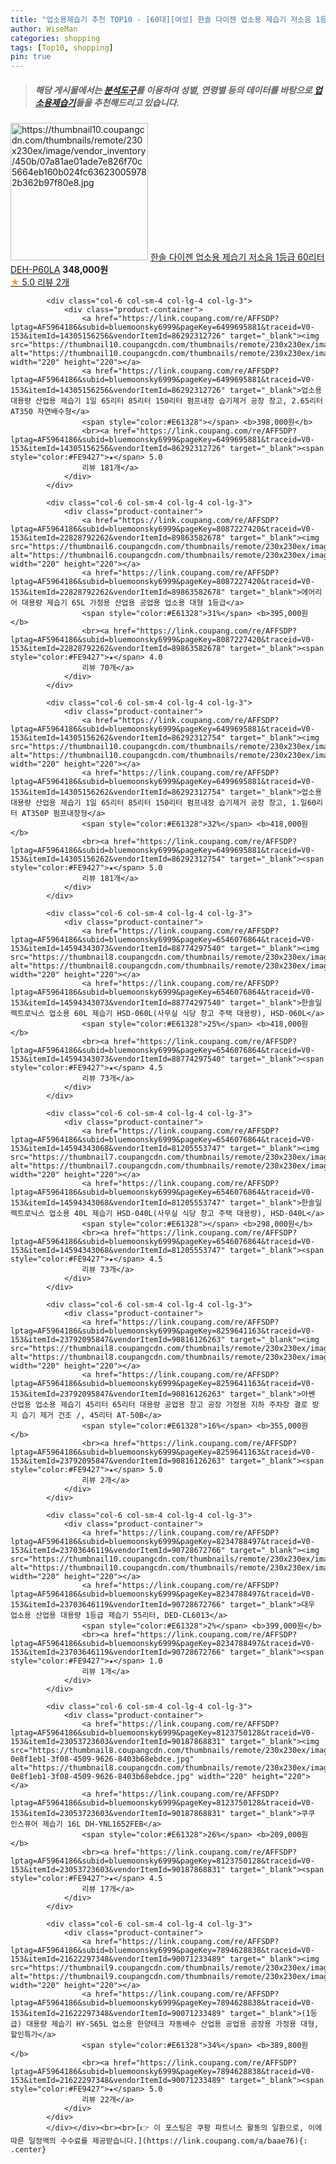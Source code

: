 ```yaml
---
title: "업소용제습기 추천 TOP10 - [60대][여성] 한솔 다이젠 업소용 제습기 저소음 1등급 60리터 DEH-P60LA"
author: WiseMan
categories: shopping
tags: [Top10, shopping]
pin: true
---
```


> ##### 해당 게시물에서는 [**분석도구**](https://itemscout.io/)를 이용하여 **성별**, **연령별** 등의 데이터를 바탕으로 [**업소용제습기**](https://link.coupang.com/a/baae76)들을 추천해드리고 있습니다.
<div class="container"><div class="row">
            <div class="col-6 col-sm-4 col-lg-4 col-lg-3">
                <div class="product-container">
                    <a href="https://link.coupang.com/re/AFFSDP?lptag=AF5964186&subid=bluemoonsky6999&pageKey=8098931539&traceid=V0-153&itemId=22901037774&vendorItemId=90051778731" target="_blank"><img src="https://thumbnail10.coupangcdn.com/thumbnails/remote/230x230ex/image/vendor_inventory/450b/07a81ae01ade7e826f70c5664eb160b024fc636230059782b362b97f80e8.jpg" alt="https://thumbnail10.coupangcdn.com/thumbnails/remote/230x230ex/image/vendor_inventory/450b/07a81ae01ade7e826f70c5664eb160b024fc636230059782b362b97f80e8.jpg" width="220" height="220"></a>
                    <a href="https://link.coupang.com/re/AFFSDP?lptag=AF5964186&subid=bluemoonsky6999&pageKey=8098931539&traceid=V0-153&itemId=22901037774&vendorItemId=90051778731" target="_blank">한솔 다이젠 업소용 제습기 저소음 1등급 60리터 DEH-P60LA</a>
                    <span style="color:#E61328"></span> <b>348,000원</b>
                    <br><a href="https://link.coupang.com/re/AFFSDP?lptag=AF5964186&subid=bluemoonsky6999&pageKey=8098931539&traceid=V0-153&itemId=22901037774&vendorItemId=90051778731" target="_blank"><span style="color:#FE9427">★</span> 5.0
                    리뷰 2개</a>
                </div>
            </div>
            
            <div class="col-6 col-sm-4 col-lg-4 col-lg-3">
                <div class="product-container">
                    <a href="https://link.coupang.com/re/AFFSDP?lptag=AF5964186&subid=bluemoonsky6999&pageKey=6499695881&traceid=V0-153&itemId=14305156256&vendorItemId=86292312726" target="_blank"><img src="https://thumbnail10.coupangcdn.com/thumbnails/remote/230x230ex/image/vendor_inventory/a3b0/fe8cb22ef5ed9a89855e0179dac7fab88342db0c7a8ba45d5fc9354db7df.jpg" alt="https://thumbnail10.coupangcdn.com/thumbnails/remote/230x230ex/image/vendor_inventory/a3b0/fe8cb22ef5ed9a89855e0179dac7fab88342db0c7a8ba45d5fc9354db7df.jpg" width="220" height="220"></a>
                    <a href="https://link.coupang.com/re/AFFSDP?lptag=AF5964186&subid=bluemoonsky6999&pageKey=6499695881&traceid=V0-153&itemId=14305156256&vendorItemId=86292312726" target="_blank">업소용 대용량 산업용 제습기 1일 65리터 85리터 150리터 펌프내장 습기제거 공장 창고, 2.65리터 AT350 자연배수형</a>
                    <span style="color:#E61328"></span> <b>398,000원</b>
                    <br><a href="https://link.coupang.com/re/AFFSDP?lptag=AF5964186&subid=bluemoonsky6999&pageKey=6499695881&traceid=V0-153&itemId=14305156256&vendorItemId=86292312726" target="_blank"><span style="color:#FE9427">★</span> 5.0
                    리뷰 181개</a>
                </div>
            </div>
            
            <div class="col-6 col-sm-4 col-lg-4 col-lg-3">
                <div class="product-container">
                    <a href="https://link.coupang.com/re/AFFSDP?lptag=AF5964186&subid=bluemoonsky6999&pageKey=8087227420&traceid=V0-153&itemId=22828792262&vendorItemId=89863582678" target="_blank"><img src="https://thumbnail6.coupangcdn.com/thumbnails/remote/230x230ex/image/vendor_inventory/57cc/7de00f3b56ebd4b75f07850bd5d4b484dade898a86032fd29de1c25b36fe.jpg" alt="https://thumbnail6.coupangcdn.com/thumbnails/remote/230x230ex/image/vendor_inventory/57cc/7de00f3b56ebd4b75f07850bd5d4b484dade898a86032fd29de1c25b36fe.jpg" width="220" height="220"></a>
                    <a href="https://link.coupang.com/re/AFFSDP?lptag=AF5964186&subid=bluemoonsky6999&pageKey=8087227420&traceid=V0-153&itemId=22828792262&vendorItemId=89863582678" target="_blank">에어리어 대용량 제습기 65L 가정용 산업용 공업용 업소용 대형 1등급</a>
                    <span style="color:#E61328">31%</span> <b>395,000원</b>
                    <br><a href="https://link.coupang.com/re/AFFSDP?lptag=AF5964186&subid=bluemoonsky6999&pageKey=8087227420&traceid=V0-153&itemId=22828792262&vendorItemId=89863582678" target="_blank"><span style="color:#FE9427">★</span> 4.0
                    리뷰 70개</a>
                </div>
            </div>
            
            <div class="col-6 col-sm-4 col-lg-4 col-lg-3">
                <div class="product-container">
                    <a href="https://link.coupang.com/re/AFFSDP?lptag=AF5964186&subid=bluemoonsky6999&pageKey=6499695881&traceid=V0-153&itemId=14305156262&vendorItemId=86292312754" target="_blank"><img src="https://thumbnail10.coupangcdn.com/thumbnails/remote/230x230ex/image/vendor_inventory/c173/e314dffb9089dd5d82ca66b7d1d626470acad290604884c02e06f00016aa.jpg" alt="https://thumbnail10.coupangcdn.com/thumbnails/remote/230x230ex/image/vendor_inventory/c173/e314dffb9089dd5d82ca66b7d1d626470acad290604884c02e06f00016aa.jpg" width="220" height="220"></a>
                    <a href="https://link.coupang.com/re/AFFSDP?lptag=AF5964186&subid=bluemoonsky6999&pageKey=6499695881&traceid=V0-153&itemId=14305156262&vendorItemId=86292312754" target="_blank">업소용 대용량 산업용 제습기 1일 65리터 85리터 150리터 펌프내장 습기제거 공장 창고, 1.일60리터 AT350P 펌프내장형</a>
                    <span style="color:#E61328">32%</span> <b>418,000원</b>
                    <br><a href="https://link.coupang.com/re/AFFSDP?lptag=AF5964186&subid=bluemoonsky6999&pageKey=6499695881&traceid=V0-153&itemId=14305156262&vendorItemId=86292312754" target="_blank"><span style="color:#FE9427">★</span> 5.0
                    리뷰 181개</a>
                </div>
            </div>
            
            <div class="col-6 col-sm-4 col-lg-4 col-lg-3">
                <div class="product-container">
                    <a href="https://link.coupang.com/re/AFFSDP?lptag=AF5964186&subid=bluemoonsky6999&pageKey=6546076864&traceid=V0-153&itemId=14594343073&vendorItemId=88774297540" target="_blank"><img src="https://thumbnail8.coupangcdn.com/thumbnails/remote/230x230ex/image/vendor_inventory/e34f/4259f8e93a03771538e5ef533ac4fab8d85acc5d87d50e0e81752d98e297.jpg" alt="https://thumbnail8.coupangcdn.com/thumbnails/remote/230x230ex/image/vendor_inventory/e34f/4259f8e93a03771538e5ef533ac4fab8d85acc5d87d50e0e81752d98e297.jpg" width="220" height="220"></a>
                    <a href="https://link.coupang.com/re/AFFSDP?lptag=AF5964186&subid=bluemoonsky6999&pageKey=6546076864&traceid=V0-153&itemId=14594343073&vendorItemId=88774297540" target="_blank">한솔일렉트로닉스 업소용 60L 제습기 HSD-060L(사무실 식당 창고 주택 대용량), HSD-060L</a>
                    <span style="color:#E61328">25%</span> <b>418,000원</b>
                    <br><a href="https://link.coupang.com/re/AFFSDP?lptag=AF5964186&subid=bluemoonsky6999&pageKey=6546076864&traceid=V0-153&itemId=14594343073&vendorItemId=88774297540" target="_blank"><span style="color:#FE9427">★</span> 4.5
                    리뷰 73개</a>
                </div>
            </div>
            
            <div class="col-6 col-sm-4 col-lg-4 col-lg-3">
                <div class="product-container">
                    <a href="https://link.coupang.com/re/AFFSDP?lptag=AF5964186&subid=bluemoonsky6999&pageKey=6546076864&traceid=V0-153&itemId=14594343068&vendorItemId=81205553747" target="_blank"><img src="https://thumbnail7.coupangcdn.com/thumbnails/remote/230x230ex/image/vendor_inventory/d041/24256d8145bcf0e588be7c30981cb91ba66262b460281491f910638ec16b.jpg" alt="https://thumbnail7.coupangcdn.com/thumbnails/remote/230x230ex/image/vendor_inventory/d041/24256d8145bcf0e588be7c30981cb91ba66262b460281491f910638ec16b.jpg" width="220" height="220"></a>
                    <a href="https://link.coupang.com/re/AFFSDP?lptag=AF5964186&subid=bluemoonsky6999&pageKey=6546076864&traceid=V0-153&itemId=14594343068&vendorItemId=81205553747" target="_blank">한솔일렉트로닉스 업소용 40L 제습기 HSD-040L(사무실 식당 창고 주택 대용량), HSD-040L</a>
                    <span style="color:#E61328"></span> <b>298,000원</b>
                    <br><a href="https://link.coupang.com/re/AFFSDP?lptag=AF5964186&subid=bluemoonsky6999&pageKey=6546076864&traceid=V0-153&itemId=14594343068&vendorItemId=81205553747" target="_blank"><span style="color:#FE9427">★</span> 4.5
                    리뷰 73개</a>
                </div>
            </div>
            
            <div class="col-6 col-sm-4 col-lg-4 col-lg-3">
                <div class="product-container">
                    <a href="https://link.coupang.com/re/AFFSDP?lptag=AF5964186&subid=bluemoonsky6999&pageKey=8259641163&traceid=V0-153&itemId=23792095847&vendorItemId=90816126263" target="_blank"><img src="https://thumbnail8.coupangcdn.com/thumbnails/remote/230x230ex/image/vendor_inventory/23d4/63f71a2f669d9a5ca016b02449572296e6ed77e34d159c6b55d88c05aef2.jpg" alt="https://thumbnail8.coupangcdn.com/thumbnails/remote/230x230ex/image/vendor_inventory/23d4/63f71a2f669d9a5ca016b02449572296e6ed77e34d159c6b55d88c05aef2.jpg" width="220" height="220"></a>
                    <a href="https://link.coupang.com/re/AFFSDP?lptag=AF5964186&subid=bluemoonsky6999&pageKey=8259641163&traceid=V0-153&itemId=23792095847&vendorItemId=90816126263" target="_blank">아쎈 산업용 업소용 제습기 45리터 65리터 대용량 공업용 창고 공장 가정용 지하 주차장 결로 방지 습기 제거 건조 /, 45리터 AT-50B</a>
                    <span style="color:#E61328">16%</span> <b>355,000원</b>
                    <br><a href="https://link.coupang.com/re/AFFSDP?lptag=AF5964186&subid=bluemoonsky6999&pageKey=8259641163&traceid=V0-153&itemId=23792095847&vendorItemId=90816126263" target="_blank"><span style="color:#FE9427">★</span> 5.0
                    리뷰 2개</a>
                </div>
            </div>
            
            <div class="col-6 col-sm-4 col-lg-4 col-lg-3">
                <div class="product-container">
                    <a href="https://link.coupang.com/re/AFFSDP?lptag=AF5964186&subid=bluemoonsky6999&pageKey=8234788497&traceid=V0-153&itemId=23703646119&vendorItemId=90728672766" target="_blank"><img src="https://thumbnail10.coupangcdn.com/thumbnails/remote/230x230ex/image/vendor_inventory/0e2e/1c4e69825c80a9bd0bac94a79972c046f147b308e5d0136fc57e04a7eaf3.jpg" alt="https://thumbnail10.coupangcdn.com/thumbnails/remote/230x230ex/image/vendor_inventory/0e2e/1c4e69825c80a9bd0bac94a79972c046f147b308e5d0136fc57e04a7eaf3.jpg" width="220" height="220"></a>
                    <a href="https://link.coupang.com/re/AFFSDP?lptag=AF5964186&subid=bluemoonsky6999&pageKey=8234788497&traceid=V0-153&itemId=23703646119&vendorItemId=90728672766" target="_blank">대우 업소용 산업용 대용량 1등급 제습기 55리터, DED-CL6013</a>
                    <span style="color:#E61328">2%</span> <b>399,000원</b>
                    <br><a href="https://link.coupang.com/re/AFFSDP?lptag=AF5964186&subid=bluemoonsky6999&pageKey=8234788497&traceid=V0-153&itemId=23703646119&vendorItemId=90728672766" target="_blank"><span style="color:#FE9427">★</span> 1.0
                    리뷰 1개</a>
                </div>
            </div>
            
            <div class="col-6 col-sm-4 col-lg-4 col-lg-3">
                <div class="product-container">
                    <a href="https://link.coupang.com/re/AFFSDP?lptag=AF5964186&subid=bluemoonsky6999&pageKey=8123750128&traceid=V0-153&itemId=23053723603&vendorItemId=90187868831" target="_blank"><img src="https://thumbnail8.coupangcdn.com/thumbnails/remote/230x230ex/image/retail/images/31009877018468-0e8f1eb1-3f08-4509-9626-8403b68ebdce.jpg" alt="https://thumbnail8.coupangcdn.com/thumbnails/remote/230x230ex/image/retail/images/31009877018468-0e8f1eb1-3f08-4509-9626-8403b68ebdce.jpg" width="220" height="220"></a>
                    <a href="https://link.coupang.com/re/AFFSDP?lptag=AF5964186&subid=bluemoonsky6999&pageKey=8123750128&traceid=V0-153&itemId=23053723603&vendorItemId=90187868831" target="_blank">쿠쿠 인스퓨어 제습기 16L DH-YNL1652FEB</a>
                    <span style="color:#E61328">26%</span> <b>209,000원</b>
                    <br><a href="https://link.coupang.com/re/AFFSDP?lptag=AF5964186&subid=bluemoonsky6999&pageKey=8123750128&traceid=V0-153&itemId=23053723603&vendorItemId=90187868831" target="_blank"><span style="color:#FE9427">★</span> 4.5
                    리뷰 17개</a>
                </div>
            </div>
            
            <div class="col-6 col-sm-4 col-lg-4 col-lg-3">
                <div class="product-container">
                    <a href="https://link.coupang.com/re/AFFSDP?lptag=AF5964186&subid=bluemoonsky6999&pageKey=7894628838&traceid=V0-153&itemId=21622297348&vendorItemId=90071233489" target="_blank"><img src="https://thumbnail9.coupangcdn.com/thumbnails/remote/230x230ex/image/vendor_inventory/e194/c3bf7dc50b19a90cbb37f6bd1d8b97b448098e536091cac0402fbe305e58.jpg" alt="https://thumbnail9.coupangcdn.com/thumbnails/remote/230x230ex/image/vendor_inventory/e194/c3bf7dc50b19a90cbb37f6bd1d8b97b448098e536091cac0402fbe305e58.jpg" width="220" height="220"></a>
                    <a href="https://link.coupang.com/re/AFFSDP?lptag=AF5964186&subid=bluemoonsky6999&pageKey=7894628838&traceid=V0-153&itemId=21622297348&vendorItemId=90071233489" target="_blank">(1등급) 대용량 제습기 HY-S65L 업소용 한양테크 자동배수 산업용 공업용 공장용 가정용 대형, 할인특가</a>
                    <span style="color:#E61328">34%</span> <b>389,800원</b>
                    <br><a href="https://link.coupang.com/re/AFFSDP?lptag=AF5964186&subid=bluemoonsky6999&pageKey=7894628838&traceid=V0-153&itemId=21622297348&vendorItemId=90071233489" target="_blank"><span style="color:#FE9427">★</span> 5.0
                    리뷰 22개</a>
                </div>
            </div>
            </div></div><br><br>[👉 이 포스팅은 쿠팡 파트너스 활동의 일환으로, 이에 따른 일정액의 수수료를 제공받습니다.](https://link.coupang.com/a/baae76){: .center}